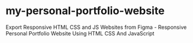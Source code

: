 # my-personal-portfolio-website
Export Responsive HTML CSS and JS Websites from Figma - Responsive Personal Portfolio Website Using HTML CSS And JavaScript 
